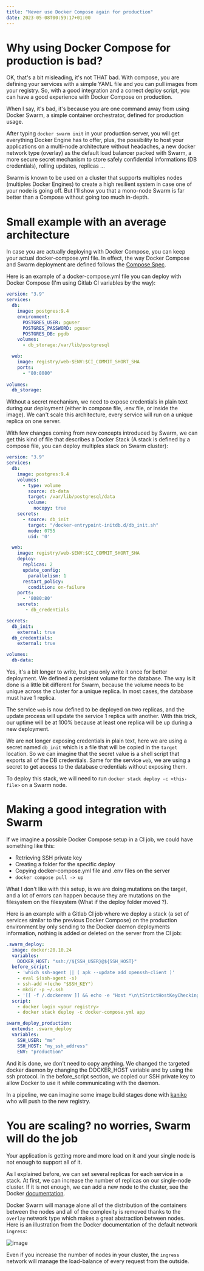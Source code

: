 ```yaml
---
title: "Never use Docker Compose again for production"
date: 2023-05-08T00:59:17+01:00
---
```


# Why using Docker Compose for production is bad?

OK, that's a bit misleading, it's not THAT bad. With compose, you are defining your services with a simple YAML file and you can pull images from your registry.
So, with a good integration and a correct deploy script, you can have a good experience with Docker Compose on production.

When I say, it's bad, it's because you are one command away from using Docker Swarm, a simple container orchestrator, defined for production usage.

After typing `docker swarm init` in your production server, you will get everything Docker Engine has to offer, plus, the possibility to host your applications on a multi-node architecture without headaches, a new docker network type (overlay) as the default load balancer packed with Swarm, a more secure secret mechanism to store safely confidential informations (DB credentials), rolling updates, replicas ...

Swarm is known to be used on a cluster that supports multiples nodes (multiples Docker Engines) to create a high resilient system in case one of your node is going off.
But I'll show you that a mono-node Swarm is far better than a Compose without going too much in-depth.

# Small example with an average architecture

In case you are actually deploying with Docker Compose, you can keep your actual docker-compose.yml file.
In effect, the way Docker Compose and Swarm deployment are defined follows the [Compose Spec](https://compose-spec.io/).

Here is an example of a docker-compose.yml file you can deploy with Docker Compose (I'm using Gitlab CI variables by the way):

```yml
version: "3.9"
services:
  db:
    image: postgres:9.4
    environment:
      POSTGRES_USER: pguser
      POSTGRES_PASSWORD: pguser
      POSTGRES_DB: pgdb
    volumes:
      - db_storage:/var/lib/postgresql

  web:
    image: registry/web-$ENV:$CI_COMMIT_SHORT_SHA
    ports:
      - "80:8080"
  
volumes:
  db_storage:
```

Without a secret mechanism, we need to expose credentials in plain text during our deployment (either in compose file, .env file, or inside the image).
We can't scale this architecture, every service will run on a unique replica on one server.

With few changes coming from new concepts introduced by Swarm, we can get this kind of file that describes a Docker Stack (A stack is defined by a compose file, you can deploy multiples stack on Swarm cluster):
```yml
version: "3.9"
services:
  db:
    image: postgres:9.4
    volumes:
      - type: volume
        source: db-data
        target: /var/lib/postgresql/data
        volume:
          nocopy: true
    secrets:
      - source: db_init
        target: "/docker-entrypoint-initdb.d/db_init.sh"
        mode: 0755
        uid: '0'

  web:
    image: registry/web-$ENV:$CI_COMMIT_SHORT_SHA
    deploy:
      replicas: 2
      update_config:
        parallelism: 1
      restart_policy:
        condition: on-failure
    ports:
      - '8080:80'
    secrets:
       - db_credentials

secrets:
  db_init:
    external: true
  db_credentials:
    external: true

volumes:
  db-data:
```

Yes, it's a bit longer to write, but you only write it once for better deployment.
We defined a persistent volume for the database. The way is it done is a little bit different for Swarm, because the volume needs to be unique across the cluster for a unique replica.
In most cases, the database must have 1 replica.

The service `web` is now defined to be deployed on two replicas, and the update process will update the service 1 replica with another. With this trick, our uptime will be at 100% because at least one replica will be up during a new deployment.

We are not longer exposing credentials in plain text, here we are using a secret named `db_init` which is a file that will be copied in the `target` location. So we can imagine that the secret value is a shell script that exports all of the DB credentials.
Same for the service `web`, we are using a secret to get access to the database credentials without exposing them.

To deploy this stack, we will need to run `docker stack deploy -c <this-file>` on a Swarm node.

# Making a good integration with Swarm

If we imagine a possible Docker Compose setup in a CI job, we could have something like this:
- Retrieving SSH private key
- Creating a folder for the specific deploy
- Copying docker-compose.yml file and .env files on the server
- `docker compose pull -> up`

What I don't like with this setup, is we are doing mutations on the target, and a lot of errors can happen because they are mutations on the filesystem on the filesystem (What if the deploy folder moved ?).

Here is an example with a Gitlab CI job where we deploy a stack (a set of services similar to the previous Docker Compose) on the production environment by only sending to the Docker daemon deployments information, nothing is added or deleted on the server from the CI job:

```yml
.swarm_deploy:
  image: docker:20.10.24
  variables:
    DOCKER_HOST: "ssh://${SSH_USER}@${SSH_HOST}"
  before_script:
    - 'which ssh-agent || ( apk --update add openssh-client )'
    - eval $(ssh-agent -s)
    - ssh-add <(echo "$SSH_KEY")
    - mkdir -p ~/.ssh
    - '[[ -f /.dockerenv ]] && echo -e "Host *\n\tStrictHostKeyChecking no\n\n" > ~/.ssh/config'
  script:
    - docker login <your registry>
    - docker stack deploy -c docker-compose.yml app

swarm_deploy_production:
  extends: .swarm_deploy
  variables:
    SSH_USER: "me"
    SSH_HOST: "my_ssh_address"
    ENV: "production"
```

And it is done, we don't need to copy anything. We changed the targeted docker daemon by changing the DOCKER_HOST variable and by using the ssh protocol.
In the before_script section, we copied our SSH private key to allow Docker to use it while communicating with the daemon.

In a pipeline, we can imagine some image build stages done with [kaniko](https://github.com/GoogleContainerTools/kaniko) who will push to the new registry.

# You are scaling? no worries, Swarm will do the job

Your application is getting more and more load on it and your single node is not enough to support all of it.

As I explained before, we can set several replicas for each service in a stack.
At first, we can increase the number of replicas on our single-node cluster.
If it is not enough, we can add a new node to the cluster, see the Docker [documentation]([documentation](https://docs.docker.com/engine/swarm/swarm-tutorial/add-nodes/)).

Docker Swarm will manage alone all of the distribution of the containers between the nodes and all of the complexity is removed thanks to the `overlay` network type which makes a great abstraction between nodes.
Here is an illustration from the Docker documentation of the default network `ingress`:

![image](https://docs.docker.com/engine/swarm/images/ingress-routing-mesh.png)

Even if you increase the number of nodes in your cluster, the `ingress` network will manage the load-balance of every request from the outside.